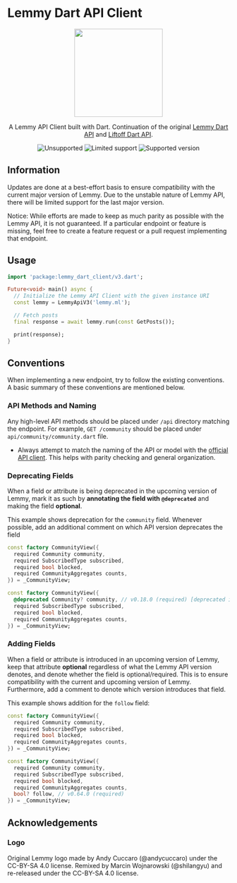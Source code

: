 # Lemmy Dart API Client

<div align="center">
<img width=200px height=200px src="https://raw.githubusercontent.com/LemmurOrg/lemmy_dart_client/master/logo.svg"/>

A Lemmy API Client built with Dart. Continuation of the original [Lemmy Dart API](https://github.com/LemmurOrg/lemmy_dart_client) and [Liftoff Dart API](https://github.com/liftoff-app/lemmy_dart_client).

<img alt="Unsupported" src="https://img.shields.io/badge/0.17.x-unsupported-red">
<img alt="Limited support" src="https://img.shields.io/badge/0.18.x-limited_support-yellow">
<img alt="Supported version" src="https://img.shields.io/badge/0.19.x-supported-blue">

</div>

## Information
Updates are done at a best-effort basis to ensure compatibility with the current major version of Lemmy. Due to the unstable nature of Lemmy API, there will be limited support for the last major version.

Notice: While efforts are made to keep as much parity as possible with the Lemmy API, it is not guaranteed. If a particular endpoint or feature is missing, feel free to create a feature request or a pull request implementing that endpoint.

## Usage

```dart
import 'package:lemmy_dart_client/v3.dart';

Future<void> main() async {
  // Initialize the Lemmy API Client with the given instance URI
  const lemmy = LemmyApiV3('lemmy.ml');

  // Fetch posts
  final response = await lemmy.run(const GetPosts());

  print(response);
}
```

## Conventions
When implementing a new endpoint, try to follow the existing conventions. A basic summary of these conventions are mentioned below.

### API Methods and Naming
Any high-level API methods should be placed under `/api` directory matching the endpoint. For example, `GET /community` should be placed under `api/community/community.dart` file.
- Always attempt to match the naming of the API or model with the [official API client](https://github.com/LemmyNet/lemmy-js-client). This helps with parity checking and general organization.

### Deprecating Fields
When a field or attribute is being deprecated in the upcoming version of Lemmy, mark it as such by **annotating the field with `@deprecated`** and making the field **optional**.

This example shows deprecation for the `community` field. Whenever possible, add an additional comment on which API version deprecates the field
```dart
const factory CommunityView({
  required Community community,
  required SubscribedType subscribed,
  required bool blocked,
  required CommunityAggregates counts,
}) = _CommunityView;
```

```dart
const factory CommunityView({
  @deprecated Community? community, // v0.18.0 (required) [deprecated in v0.43.0]
  required SubscribedType subscribed,
  required bool blocked,
  required CommunityAggregates counts,
}) = _CommunityView;
```

### Adding Fields
When a field or attribute is introduced in an upcoming version of Lemmy, keep that attribute **optional** regardless of what the Lemmy API version denotes, and denote whether the field is optional/required. This is to ensure compatibility with the current and upcoming version of Lemmy. Furthermore, add a comment to denote which version introduces that field.

This example shows addition for the `follow` field:
```dart
const factory CommunityView({
  required Community community,
  required SubscribedType subscribed,
  required bool blocked,
  required CommunityAggregates counts,
}) = _CommunityView;
```

```dart
const factory CommunityView({
  required Community community,
  required SubscribedType subscribed,
  required bool blocked,
  required CommunityAggregates counts,
  bool? follow, // v0.64.0 (required)
}) = _CommunityView;
```

## Acknowledgements

### Logo
Original Lemmy logo made by Andy Cuccaro (@andycuccaro) under the CC-BY-SA 4.0 license. Remixed by Marcin Wojnarowski (@shilangyu) and re-released under the CC-BY-SA 4.0 license.
